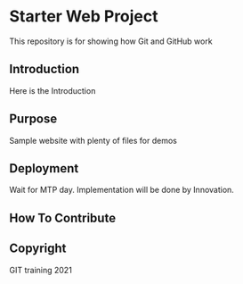 # Starter Web Project

This repository is for showing how Git and GitHub work

## Introduction 
Here is the Introduction 

## Purpose
Sample website with plenty of files for demos

## Deployment 
Wait for MTP day. Implementation will be done by Innovation.

## How To Contribute

## Copyright

GIT training 2021